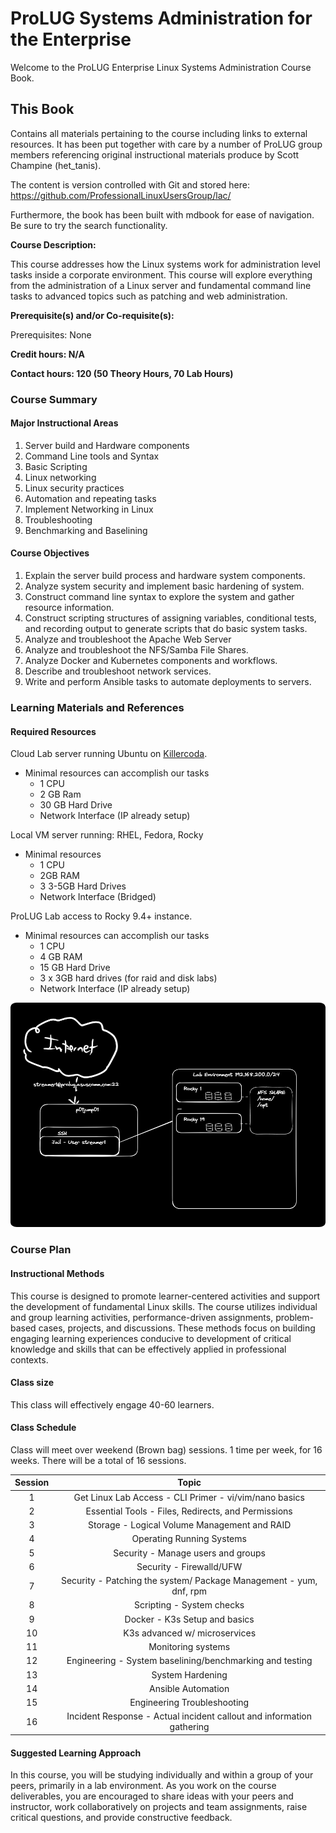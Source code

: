 # ProLUG Systems Administration for the Enterprise

Welcome to the ProLUG Enterprise Linux Systems Administration Course Book.

## This Book

Contains all materials pertaining to the course including links to external resources.
It has been put together with care by a number of ProLUG group members referencing original
instructional materials produce by Scott Champine (het_tanis).

The content is version controlled with Git and stored here: <https://github.com/ProfessionalLinuxUsersGroup/lac/>

Furthermore, the book has been built with mdbook for ease of navigation. Be sure to try the search functionality.

**Course Description:**

This course addresses how the Linux systems work for administration level tasks inside a
corporate environment. This course will explore everything from the administration of a
Linux server and fundamental command line tasks to advanced topics such as patching and
web administration.

**Prerequisite(s) and/or Co-requisite(s):**

Prerequisites: None

**Credit hours: N/A**

**Contact hours: 120 (50 Theory Hours, 70 Lab Hours)**

### Course Summary

#### Major Instructional Areas

1. Server build and Hardware components
2. Command Line tools and Syntax
3. Basic Scripting
4. Linux networking
5. Linux security practices
6. Automation and repeating tasks
7. Implement Networking in Linux
8. Troubleshooting
9. Benchmarking and Baselining

#### Course Objectives

1. Explain the server build process and hardware system components.
2. Analyze system security and implement basic hardening of system.
3. Construct command line syntax to explore the system and gather resource information.
4. Construct scripting structures of assigning variables, conditional tests, and recording output to generate
   scripts that do basic system tasks.
5. Analyze and troubleshoot the Apache Web Server
6. Analyze and troubleshoot the NFS/Samba File Shares.
7. Analyze Docker and Kubernetes components and workflows.
8. Describe and troubleshoot network services.
9. Write and perform Ansible tasks to automate deployments to servers.

### Learning Materials and References

#### Required Resources

Cloud Lab server running Ubuntu on [Killercoda](https://killercoda.com/).

- Minimal resources can accomplish our tasks
  - 1 CPU
  - 2 GB Ram
  - 30 GB Hard Drive
  - Network Interface (IP already setup)

Local VM server running: RHEL, Fedora, Rocky

- Minimal resources
  - 1 CPU
  - 2GB RAM
  - 3 3-5GB Hard Drives
  - Network Interface (Bridged)

ProLUG Lab access to Rocky 9.4+ instance.

- Minimal resources can accomplish our tasks
  - 1 CPU
  - 4 GB RAM
  - 15 GB Hard Drive
  - 3 x 3GB hard drives (for raid and disk labs)
  - Network Interface (IP already setup)

<img src="./assets/images/syllabus-lab.png" style="border-radius:2%"></img>

### Course Plan

#### Instructional Methods

This course is designed to promote learner-centered activities and support the development of fundamental Linux skills. The course utilizes individual and group learning activities, performance-driven assignments, problem-based cases, projects, and discussions. These methods focus on building engaging learning experiences conducive to development of critical knowledge and skills that can be effectively applied in professional contexts.

#### Class size

This class will effectively engage 40-60 learners.

#### Class Schedule

Class will meet over weekend (Brown bag) sessions. 1 time per week, for 16 weeks. There will be a total of 16 sessions.

| Session |                                 Topic                                 |
| :-----: | :-------------------------------------------------------------------: |
|    1    |        Get Linux Lab Access - CLI Primer - vi/vim/nano basics         |
|    2    |          Essential Tools - Files, Redirects, and Permissions          |
|    3    |             Storage - Logical Volume Management and RAID              |
|    4    |                       Operating Running Systems                       |
|    5    |                  Security - Manage users and groups                   |
|    6    |                       Security - Firewalld/UFW                        |
|    7    |  Security - Patching the system/ Package Management - yum, dnf, rpm   |
|    8    |                       Scripting - System checks                       |
|    9    |                     Docker - K3s Setup and basics                     |
|   10    |                     K3s advanced w/ microservices                     |
|   11    |                          Monitoring systems                           |
|   12    |       Engineering - System baselining/benchmarking and testing        |
|   13    |                           System Hardening                            |
|   14    |                          Ansible Automation                           |
|   15    |                      Engineering Troubleshooting                      |
|   16    | Incident Response - Actual incident callout and information gathering |

#### Suggested Learning Approach

In this course, you will be studying individually and within a group of your peers, primarily in a lab environment. As you work on the course deliverables, you are encouraged to share ideas with your peers and instructor, work collaboratively on projects and team assignments, raise critical questions, and provide constructive feedback.
